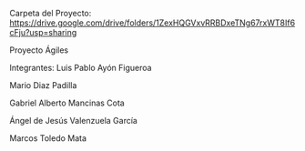 Carpeta del Proyecto: https://drive.google.com/drive/folders/1ZexHQGVxvRRBDxeTNg67rxWT8If6cFju?usp=sharing

Proyecto Ágiles

Integrantes:
Luis Pablo Ayón Figueroa

Mario Diaz Padilla

Gabriel Alberto Mancinas Cota

Ángel de Jesús Valenzuela García

Marcos Toledo Mata

